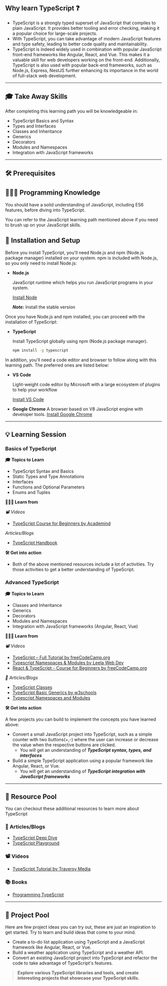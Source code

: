 ## Why learn TypeScript ❓

- TypeScript is a strongly typed superset of JavaScript that compiles to plain JavaScript. It provides better tooling and error checking, making it a popular choice for large-scale projects.
- With TypeScript, you can take advantage of modern JavaScript features and type safety, leading to better code quality and maintainability.
- TypeScript is indeed widely used in combination with popular JavaScript front-end frameworks like Angular, React, and Vue. This makes it a valuable skill for web developers working on the front-end. Additionally, TypeScript is also used with popular back-end frameworks, such as Node.js, Express, NestJS further enhancing its importance in the world of full-stack web development.

---

## 🎓 Take Away Skills

After completing this learning path you will be knowledgeable in:

- TypeScript Basics and Syntax
- Types and Interfaces
- Classes and Inheritance
- Generics
- Decorators
- Modules and Namespaces
- Integration with JavaScript frameworks

---

## 🛠️ Prerequisites

## 🧑🏻‍💻 Programming Knowledge

You should have a solid understanding of JavaScript, including ES6 features, before diving into TypeScript.

You can refer to the JavaScript learning path mentioned above if you need to brush up on your JavaScript skills.

## 📲 Installation and Setup

Before you install TypeScript, you'll need Node.js and npm (Node.js package manager) installed on your system. npm is included with Node.js, so you only need to install Node.js:

- **Node.js**

  JavaScript runtime which helps you run JavaScript programs in your system.

  [Install Node](https://nodejs.org/en/download/)

  **_Note:_** Install the stable version

Once you have Node.js and npm installed, you can proceed with the installation of TypeScript:

- **TypeScript**

  Install TypeScript globally using npm (Node.js package manager).

  ```bash
  npm install -g typescript
  ```

In addition, you'll need a code editor and browser to follow along with this learning path. The preferred ones are listed below:

- **VS Code**

  Light-weight code editor by Microsoft with a large ecosystem of plugins to help your workflow

  [Install VS Code ](https://code.visualstudio.com/download)

- **Google Chrome**
  A browser based on V8 JavaScript engine with developer tools.
  [Install Google Chrome](https://www.google.com/chrome/)

---

## 💡 Learning Session

### Basics of TypeScript

**🎓 Topics to Learn**

- TypeScript Syntax and Basics
- Static Types and Type Annotations
- Interfaces
- Functions and Optional Parameters
- Enums and Tuples

**🧑🏻‍💻 Learn from**

_📽️ Videos_

- [TypeScript Course for Beginners by Academind](https://www.youtube.com/watch?v=BwuLxPH8IDs)

_Articles/Blogs_

- [TypeScript Handbook](https://www.typescriptlang.org/docs/handbook/intro.html)

**🛠️ Get into action**

- Both of the above mentioned resources include a lot of activities. Try those activities to get a better understanding of TypeScript.

### Advanced TypeScript

**🎓 Topics to Learn**

- Classes and Inheritance
- Generics
- Decorators
- Modules and Namespaces
- Integration with JavaScript frameworks (Angular, React, Vue)

**🧑🏻‍💻 Learn from**

_📽️ Videos_

- [TypeScript – Full Tutorial by freeCodeCamp.org ](https://www.youtube.com/watch?v=30LWjhZzg50)
- [Typescript Namespaces & Modules by Leela Web Dev ](https://www.youtube.com/watch?v=XUinUO_KGtU)
- [React & TypeScript - Course for Beginners by freeCodeCamp.org](https://www.youtube.com/watch?v=FJDVKeh7RJI)

_📄 Articles/Blogs_

- [TypeScript Classes](https://www.typescriptlang.org/docs/handbook/2/classes.html)
- [TypeScript Basic Generics by w3schools](https://www.w3schools.com/typescript/typescript_basic_generics.php)
- [Typescript Namespaces and Modules](https://www.typescriptlang.org/docs/handbook/namespaces-and-modules.html)

**🛠️ Get into action**

A few projects you can build to implement the concepts you have learned above:

- Convert a small JavaScript project into TypeScript, such as a simple counter with two buttons(+,-) where the user can increase or decrease the value when the respective buttons are clicked.
  - You will get an understanding of **_TypeScript syntax, types, and interfaces_**
- Build a simple TypeScript application using a popular framework like Angular, React, or Vue.
  - You will get an understanding of **_TypeScript integration with JavaScript frameworks_**

---

## 🔖 Resource Pool

You can checkout these additional resources to learn more about TypeScript

### 📄 Articles/Blogs

- [TypeScript Deep Dive](https://basarat.gitbook.io/typescript/)
- [TypeScript Playground](https://www.typescriptlang.org/play)

### 📽️ Videos

- [TypeScript Tutorial by Traversy Media](https://youtu.be/rAy_3SIqT-E)

### 📚 Books

- [Programming TypeScript](https://www.oreilly.com/library/view/programming-typescript/9781492037644/)

---

## 🚀 Project Pool

Here are few project ideas you can try out, these are just an inspiration to get started. Try to learn and build ideas that come to your mind.

- Create a to-do list application using TypeScript and a JavaScript framework like Angular, React, or Vue.
- Build a weather application using TypeScript and a weather API.
- Convert an existing JavaScript project into TypeScript and refactor the code to take advantage of TypeScript's features.

> **Explore various TypeScript libraries and tools, and create interesting projects that showcase your TypeScript skills.**
